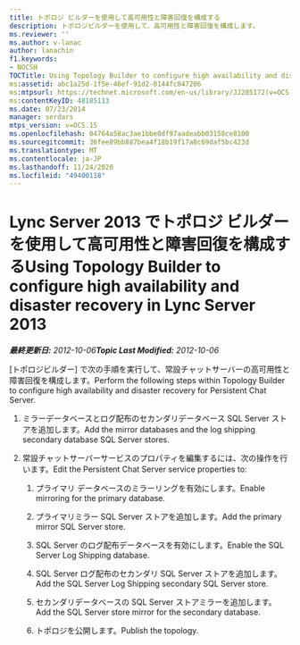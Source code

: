 ```yaml
---
title: トポロジ ビルダーを使用して高可用性と障害回復を構成する
description: トポロジビルダーを使用して、高可用性と障害回復を構成します。
ms.reviewer: ''
ms.author: v-lanac
author: lanachin
f1.keywords:
- NOCSH
TOCTitle: Using Topology Builder to configure high availability and disaster recovery
ms:assetid: abc1a25d-1f5e-46ef-91d2-0144fc847206
ms:mtpsurl: https://technet.microsoft.com/en-us/library/JJ205172(v=OCS.15)
ms:contentKeyID: 48185113
ms.date: 07/23/2014
manager: serdars
mtps_version: v=OCS.15
ms.openlocfilehash: 04764a58ac3ae1bbe0df97aadeabb03158ce8100
ms.sourcegitcommit: 36fee89bb887bea4f18b19f17a8c69daf5bc423d
ms.translationtype: MT
ms.contentlocale: ja-JP
ms.lasthandoff: 11/24/2020
ms.locfileid: "49400118"
---
```

# <a name="using-topology-builder-to-configure-high-availability-and-disaster-recovery-in-lync-server-2013"></a><span data-ttu-id="983f0-103">Lync Server 2013 でトポロジ ビルダーを使用して高可用性と障害回復を構成する</span><span class="sxs-lookup"><span data-stu-id="983f0-103">Using Topology Builder to configure high availability and disaster recovery in Lync Server 2013</span></span>

<div data-xmlns="http://www.w3.org/1999/xhtml">

<div class="topic" data-xmlns="http://www.w3.org/1999/xhtml" data-msxsl="urn:schemas-microsoft-com:xslt" data-cs="https://msdn.microsoft.com/">

<div data-asp="https://msdn2.microsoft.com/asp">



</div>

<div id="mainSection">

<div id="mainBody"><span data-ttu-id="983f0-104">

<span> </span></span><span class="sxs-lookup"><span data-stu-id="983f0-104">

<span> </span></span></span>

<span data-ttu-id="983f0-105">_**最終更新日:** 2012-10-06_</span><span class="sxs-lookup"><span data-stu-id="983f0-105">_**Topic Last Modified:** 2012-10-06_</span></span>

<span data-ttu-id="983f0-106">[トポロジビルダー] で次の手順を実行して、常設チャットサーバーの高可用性と障害回復を構成します。</span><span class="sxs-lookup"><span data-stu-id="983f0-106">Perform the following steps within Topology Builder to configure high availability and disaster recovery for Persistent Chat Server.</span></span>

1.  <span data-ttu-id="983f0-107">ミラーデータベースとログ配布のセカンダリデータベース SQL Server ストアを追加します。</span><span class="sxs-lookup"><span data-stu-id="983f0-107">Add the mirror databases and the log shipping secondary database SQL Server stores.</span></span>

2.  <span data-ttu-id="983f0-108">常設チャットサーバーサービスのプロパティを編集するには、次の操作を行います。</span><span class="sxs-lookup"><span data-stu-id="983f0-108">Edit the Persistent Chat Server service properties to:</span></span>
    
    1.  <span data-ttu-id="983f0-109">プライマリ データベースのミラーリングを有効にします。</span><span class="sxs-lookup"><span data-stu-id="983f0-109">Enable mirroring for the primary database.</span></span>
    
    2.  <span data-ttu-id="983f0-110">プライマリミラー SQL Server ストアを追加します。</span><span class="sxs-lookup"><span data-stu-id="983f0-110">Add the primary mirror SQL Server store.</span></span>
    
    3.  <span data-ttu-id="983f0-111">SQL Server のログ配布データベースを有効にします。</span><span class="sxs-lookup"><span data-stu-id="983f0-111">Enable the SQL Server Log Shipping database.</span></span>
    
    4.  <span data-ttu-id="983f0-112">SQL Server ログ配布のセカンダリ SQL Server ストアを追加します。</span><span class="sxs-lookup"><span data-stu-id="983f0-112">Add the SQL Server Log Shipping secondary SQL Server store.</span></span>
    
    5.  <span data-ttu-id="983f0-113">セカンダリデータベースの SQL Server ストアミラーを追加します。</span><span class="sxs-lookup"><span data-stu-id="983f0-113">Add the SQL Server store mirror for the secondary database.</span></span>
    
    6.  <span data-ttu-id="983f0-114">トポロジを公開します。</span><span class="sxs-lookup"><span data-stu-id="983f0-114">Publish the topology.</span></span>

<span data-ttu-id="983f0-115"></div>

<span> </span>

</div>

</div>

</span><span class="sxs-lookup"><span data-stu-id="983f0-115"></div>

<span> </span>

</div>

</div>

</span></span></div>

